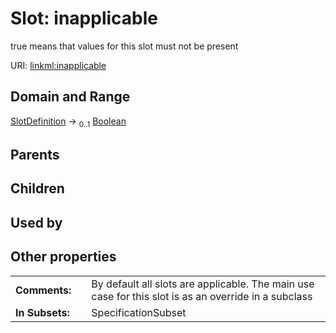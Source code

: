 
# Slot: inapplicable


true means that values for this slot must not be present

URI: [linkml:inapplicable](https://w3id.org/linkml/inapplicable)


## Domain and Range

[SlotDefinition](SlotDefinition.md) &#8594;  <sub>0..1</sub> [Boolean](types/Boolean.md)

## Parents


## Children


## Used by


## Other properties

|  |  |  |
| --- | --- | --- |
| **Comments:** | | By default all slots are applicable. The main use case for this slot is as an override in a subclass |
| **In Subsets:** | | SpecificationSubset |

